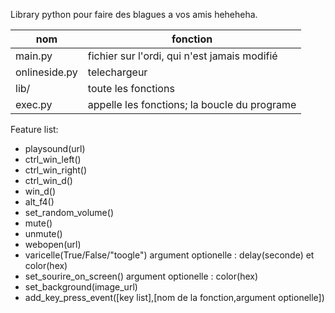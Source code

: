 Library python pour faire des blagues a vos amis heheheha.

| nom           	| fonction                                     	|
|---------------	|----------------------------------------------	|
| main.py       	| fichier sur l'ordi, qui n'est jamais modifié 	|
| onlineside.py 	| telechargeur                                 	|
| lib/          	| toute les fonctions                          	|
| exec.py       	| appelle les fonctions; la boucle du programe 	|


Feature list:
- playsound(url)
- ctrl_win_left()
- ctrl_win_right()
- ctrl_win_d()
- win_d()
- alt_f4()
- set_random_volume()
- mute()
- unmute()
- webopen(url)
- varicelle(True/False/"toogle") argument optionelle : delay(seconde) et color(hex)
- set_sourire_on_screen() argument optionelle : color(hex)
- set_background(image_url)
- add_key_press_event([key list],[nom de la fonction,argument optionelle])
